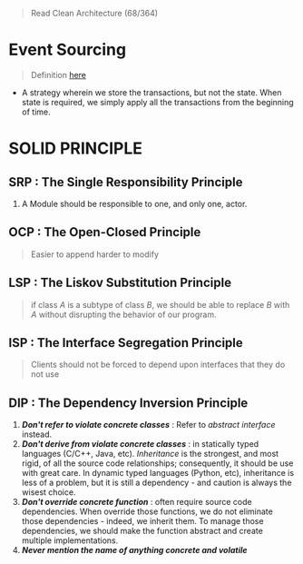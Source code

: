 > Read Clean Architecture (68/364)
# Event Sourcing
> Definition [here](https://martinfowler.com/eaaDev/EventSourcing.html)
- A strategy wherein we store the transactions, but not the state. When state is required, we simply apply all the transactions from the beginning of time.

# SOLID PRINCIPLE

## SRP : The Single Responsibility Principle

1. A Module should be responsible to one, and only one, actor.

## OCP : The Open-Closed Principle
> Easier to append harder to modify

## LSP : The Liskov Substitution Principle
> if class  _A_  is a subtype of class  _B_, we should be able to replace  _B_ with _A_ without disrupting the behavior of our program.

## ISP : The Interface Segregation Principle
> Clients should not be forced to depend upon interfaces that they do not use
## DIP : The Dependency Inversion Principle

1. _**Don't refer to violate concrete classes**_ : Refer to _abstract interface_ instead. 
2. _**Don't derive from violate concrete classes**_ : in statically typed languages (C/C++, Java, etc). _Inheritance_ is the strongest, and most rigid, of all the source code relationships; consequently,  it should be use with great care. In dynamic typed languages (Python, etc), inheritance is less of a problem, but it is still a dependency - and caution is always the wisest choice.
3. _**Don't override concrete function**_ : often require source code dependencies. When override those functions, we do not eliminate those dependencies - indeed, we inherit them. To manage those dependencies, we should make the function abstract and create multiple implementations. 
4. _**Never mention the name of anything concrete and volatile**_ 



<!--stackedit_data:
eyJoaXN0b3J5IjpbLTE3MTk1NzA0NDFdfQ==
-->